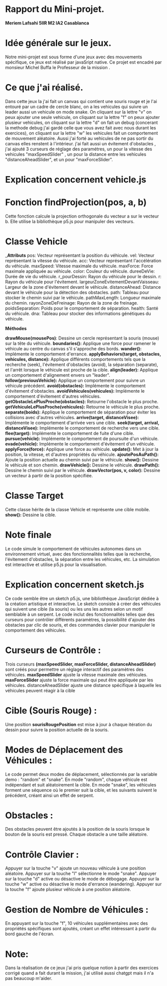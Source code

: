    # Rapport du Mini-projet.
  __Meriem Lafsahi 5IIR M2 IA2 Casablanca__
   
   # Idée générale sur le jeux.
   Notre mini-projet est sous forme d'une jeux avec des mouvements spécifique, ce jeux est réalisé par javaSript native. Ce projet est encadré par monsieur Michel Buffa le Professeur 
   de la mission .

   # Ce que j'ai réalisé.
   Dans cette jeux la j'ai fait un canvas qui contient une souris rouge et je l'ai entouré par un cadre de cercle blanc, on a les vehicules qui suivre un leader aussi un vehicule on mode snake. On cliquant sur la lettre "v" on peux ajouter une seule vehicule, on cliquant sur la lettre "f" on peux ajouter plusieur vehicules, on cliquant sur la lettre "d" on fait un debug (concerant la methode debug j'ai gardé celle que vous avez fait avec nous durant les exercices), on cliquant sur la lettre "w" les vehicules fait un comportement de mouvement aléatoire. Aussi j'ai forté au vehicules de ne pas sortir du canvas elles renstent à l'intérieur. j'ai fait aussi un évitement d'obstacles , j'ai ajouté 3 curseurs de réglage des paramétres, un pour la vitesse des vehicules "maxSpeedSlider" , un pour la distance entre les vehicules "distanceAheadSlider", et un pour "maxForceSlider".

  # Explication concernent vehicle.js
   # Fonction findProjection(pos, a, b)
  Cette fonction calcule la projection orthogonale du vecteur a sur le vecteur b. Elle utilise la bibliothèque p5.js pour manipuler des vecteurs.

  # Classe Vehicle
  ___Attributs__
  pos: Vecteur représentant la position du véhicule.
  vel: Vecteur représentant la vitesse du véhicule.
  acc: Vecteur représentant l'accélération du véhicule.
  maxSpeed: Vitesse maximale du véhicule.
  maxForce: Force maximale appliquée au véhicule.
  color: Couleur du véhicule.
  dureeDeVie: Durée de vie du véhicule.
  r_pourDessin: Rayon du véhicule pour le dessin.
  r: Rayon du véhicule pour l'évitement.
  largeurZoneEvitementDevantVaisseau: Largeur de la zone d'évitement devant le véhicule.
  distanceAhead: Distance devant le véhicule pour la détection des obstacles.
  path: Tableau pour stocker le chemin suivi par le véhicule.
  pathMaxLength: Longueur maximale du chemin.
  rayonZoneDeFreinage: Rayon de la zone de freinage.
  poidsSeparation: Poids pour le comportement de séparation.
  health: Santé du véhicule.
  dna: Tableau pour stocker des informations génétiques du véhicule.

__Méthodes__

__drawMouse(mousePos)__: Dessine un cercle représentant la souris (mouse) sur la tête du véhicule.
__boundaries():__ Applique une force pour ramener le véhicule au centre du canvas s'il s'approche des bords.
__wander():__ Implémente le comportement d'errance.
__applyBehaviors(target, obstacles, vehicules, distance):__ Applique différents comportements tels que la recherche (seek), l'évitement d'obstacles (avoid), la séparation (separate), et l'arrêt lorsque le véhicule est proche de la cible.
__align(leader):__ Applique un comportement d'alignement envers un "leader".
__follow(previousVehicle):__ Applique un comportement pour suivre un véhicule précédent.
__avoid(obstacles):__ Implémente le comportement d'évitement d'obstacles.
__avoidVehicules(vehicules):__ Implémente le comportement d'évitement d'autres véhicules.
__getObstacleLePlusProche(obstacles):__ Retourne l'obstacle le plus proche.
__getVehiculeLePlusProche(vehicules):__ Retourne le véhicule le plus proche.
__separate(boids):__ Applique le comportement de séparation pour éviter les collisions avec d'autres véhicules.
__arrive(target, distanceVisee):__ Implémente le comportement d'arrivée vers une cible.
__seek(target, arrival, distanceVisee):__ Implémente le comportement de recherche vers une cible.
__flee(target):__ Implémente le comportement de fuite d'une cible.
__pursue(vehicle):__ Implémente le comportement de poursuite d'un véhicule.
__evade(vehicle):__ Implémente le comportement d'évitement d'un véhicule.
__applyForce(force):__ Applique une force au véhicule.
__update():__ Met à jour la position, la vitesse, et d'autres propriétés du véhicule.
__ajoutePosAuPath():__ Ajoute la position actuelle au chemin suivi par le véhicule.
__show():__ Dessine le véhicule et son chemin.
__drawVehicle():__ Dessine le véhicule.
__drawPath():__ Dessine le chemin suivi par le véhicule.
__drawVector(pos, v, color):__ Dessine un vecteur à partir de la position spécifiée.
  
  # Classe Target
 Cette classe hérite de la classe Vehicle et représente une cible mobile.
 __show():__ Dessine la cible.
 
 # Note finale
Le code simule le comportement de véhicules autonomes dans un environnement virtuel, avec des fonctionnalités telles que la recherche, l'évitement d'obstacles, la séparation entre les véhicules, etc. La simulation est interactive et utilise p5.js pour la visualisation.


  # Explication concernent sketch.js
Ce code semble être un sketch p5.js, une bibliothèque JavaScript dédiée à la création artistique et interactive. Le sketch consiste à créer des véhicules qui suivent une cible (la souris) ou les uns les autres selon un motif semblable à un serpent. Le code inclut des fonctionnalités telles que des curseurs pour contrôler différents paramètres, la possibilité d'ajouter des obstacles par clic de souris, et des commandes clavier pour manipuler le comportement des véhicules.

# Curseurs de Contrôle :
Trois curseurs __(maxSpeedSlider, maxForceSlider, distanceAheadSlider)__ sont créés pour permettre un réglage interactif des paramètres des véhicules.
__maxSpeedSlider__ ajuste la vitesse maximale des véhicules.
__maxForceSlider__ ajuste la force maximale qui peut être appliquée par les véhicules.
distanceAheadSlider ajuste une distance spécifique à laquelle les véhicules peuvent réagir à la cible

# Cible (Souris Rouge) :
Une position __sourisRougePosition__ est mise à jour à chaque itération du dessin pour suivre la position actuelle de la souris.

# Modes de Déplacement des Véhicules :

Le code permet deux modes de déplacement, sélectionnés par la variable demo : "random" et "snake".
En mode "random", chaque véhicule est indépendant et suit aléatoirement la cible.
En mode "snake", les véhicules forment une séquence où le premier suit la cible, et les suivants suivent le précédent, créant ainsi un effet de serpent.

# Obstacles :
Des obstacles peuvent être ajoutés à la position de la souris lorsque le bouton de la souris est pressé. Chaque obstacle a une taille aléatoire.

# Contrôle Clavier :
Appuyer sur la touche "v" ajoute un nouveau véhicule à une position aléatoire.
Appuyer sur la touche "l" sélectionne le mode "snake".
Appuyer sur la touche "d" active ou désactive le mode de débogage.
Appuyer sur la touche "w" active ou désactive le mode d'errance (wandering).
Appuyer sur la touche "f" ajoute plusieur véhicule à une position aléatoire.

# Gestion de Nombre de Véhicules :
En appuyant sur la touche "f", 10 véhicules supplémentaires avec des propriétés spécifiques sont ajoutés, créant un effet intéressant à partir du bord gauche de l'écran.


# Note:

Dans la réalisation de ce jeux j'ai pris quelque notion à partir des exercices corrigé quand a fait durant la mission, j'ai utilisé aussi chatgpt mais il n'a pas beaucoup m'aider.

